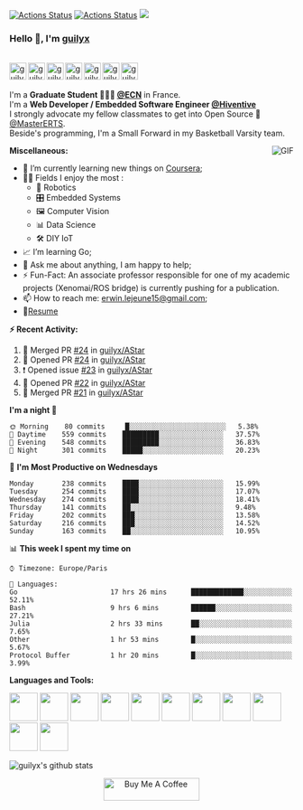 [![Actions Status](https://github.com/guilyx/guilyx/workflows/wakatime-stats/badge.svg)](https://github.com/guilyx/guilyx/actions)
[![Actions Status](https://github.com/guilyx/guilyx/workflows/update-gh-activity/badge.svg)](https://github.com/guilyx/guilyx/actions)
![](https://visitor-badge.glitch.me/badge?page_id=guilyx.guilyx)

### Hello 👋, I'm [guilyx](https://guilyx.github.io) 

<br/>
<a href="https://twitter.com/spida_rwin">
  <img align="left" alt="guilyx | Twitter" width="30px" src="https://image.flaticon.com/icons/svg/2111/2111703.svg" />
</a>
<a href="https://www.linkedin.com/in/erwinlejeune-lkn">
  <img align="left" alt="guilyx's LinkdeIN" width="30px" src="https://image.flaticon.com/icons/svg/2111/2111465.svg" />
</a>
<a href="https://www.facebook.com/erwin.lejeune">
  <img align="left" alt="guilyx's Facebook" width="30px" src="https://image.flaticon.com/icons/svg/2111/2111342.svg" />
</a>
<a href="https://www.instagram.com/spid_erwin">
  <img align="left" alt="guilyx's Instagram" width="30px" src="https://image.flaticon.com/icons/svg/2111/2111421.svg" />
</a>
<a href="https://open.spotify.com/user/11147618695?si=zZFn6uAGRLyoU02lsG50GA">
  <img align="left" alt="guilyx's Spotify" width="30px" src="https://image.flaticon.com/icons/svg/2111/2111627.svg" />
</a>
<a href="https://www.codewars.com/users/Guilyx">
  <img align="left" alt="guilyx's Codewars" width="30px" src="https://image.flaticon.com/icons/svg/993/993515.svg" />
</a>
<a href="https://www.codingame.com/profile/452b06c872f9773a58e7abff97b738a98661992">
  <img align="left" alt="guilyx's Codingames" width="30px" src="https://image.flaticon.com/icons/svg/2010/2010522.svg" />
</a> <br /> <br />

I'm a **Graduate Student 👨🏽‍💼 [@ECN](https://www.ec-nantes.fr)** in France. <br />
I'm a **Web Developer / Embedded Software Engineer [@Hiventive](https://www.hiventive.com)**  <br />
I strongly advocate my fellow classmates to get into Open Source 📢 [@MasterERTS](https://github.com/MasterERTS).  <br />
Beside's programming, I'm a Small Forward in my Basketball Varsity team. <br />

  <img align="right" alt="GIF" src="https://media1.tenor.com/images/1c6140897565e34a4e98f618e220dc0d/tenor.gif?itemid=9358372" />
  
**Miscellaneous:**

- 📖 I’m currently learning new things on [Coursera](https://www.coursera.org);
- 🤹🏽 Fields I enjoy the most :
  - 🤖 Robotics 
  - 🎛 Embedded Systems
  - 🖼 Computer Vision
  - 📊 Data Science
  - 🛠 DIY IoT
- 📈 I’m learning Go;
- 💬 Ask me about anything, I am happy to help;
- ⚡️ Fun-Fact: An associate professor responsible for one of my academic projects (Xenomai/ROS bridge) is currently pushing for a publication.
- 📫 How to reach me: <erwin.lejeune15@gmail.com>;
- 📝[Resume](https://github.com/guilyx/guilyx/files/4924811/erwinlejeune_internships.pdf)

**:zap: Recent Activity:**

<!--START_SECTION:activity-->
1. 🎉 Merged PR [#24](https://github.com//guilyx/AStar/pull/24) in [guilyx/AStar](https://github.com//guilyx/AStar)
2. 💪 Opened PR [#24](https://github.com//guilyx/AStar/pull/24) in [guilyx/AStar](https://github.com//guilyx/AStar)
3. ❗️ Opened issue [#23](https://github.com//guilyx/AStar/issues/23) in [guilyx/AStar](https://github.com//guilyx/AStar)
4. 💪 Opened PR [#22](https://github.com//guilyx/AStar/pull/22) in [guilyx/AStar](https://github.com//guilyx/AStar)
5. 🎉 Merged PR [#21](https://github.com//guilyx/AStar/pull/21) in [guilyx/AStar](https://github.com//guilyx/AStar)
<!--END_SECTION:activity-->

<!--START_SECTION:waka-->
**I'm a night 🦉** 

```text
🌞 Morning    80 commits     █░░░░░░░░░░░░░░░░░░░░░░░░   5.38% 
🌆 Daytime    559 commits    █████████░░░░░░░░░░░░░░░░   37.57% 
🌃 Evening    548 commits    █████████░░░░░░░░░░░░░░░░   36.83% 
🌙 Night      301 commits    █████░░░░░░░░░░░░░░░░░░░░   20.23%

```
📅 **I'm Most Productive on Wednesdays** 

```text
Monday       238 commits    ████░░░░░░░░░░░░░░░░░░░░░   15.99% 
Tuesday      254 commits    ████░░░░░░░░░░░░░░░░░░░░░   17.07% 
Wednesday    274 commits    ████░░░░░░░░░░░░░░░░░░░░░   18.41% 
Thursday     141 commits    ██░░░░░░░░░░░░░░░░░░░░░░░   9.48% 
Friday       202 commits    ███░░░░░░░░░░░░░░░░░░░░░░   13.58% 
Saturday     216 commits    ███░░░░░░░░░░░░░░░░░░░░░░   14.52% 
Sunday       163 commits    ██░░░░░░░░░░░░░░░░░░░░░░░   10.95%

```


📊 **This week I spent my time on** 

```text
⌚︎ Timezone: Europe/Paris

💬 Languages: 
Go                       17 hrs 26 mins      █████████████░░░░░░░░░░░░   52.11% 
Bash                     9 hrs 6 mins        ██████░░░░░░░░░░░░░░░░░░░   27.21% 
Julia                    2 hrs 33 mins       ██░░░░░░░░░░░░░░░░░░░░░░░   7.65% 
Other                    1 hr 53 mins        █░░░░░░░░░░░░░░░░░░░░░░░░   5.67% 
Protocol Buffer          1 hr 20 mins        █░░░░░░░░░░░░░░░░░░░░░░░░   3.99%

```


<!--END_SECTION:waka-->

**Languages and Tools:**  

<code><img height="50" src="https://image.flaticon.com/icons/svg/2861/2861557.svg"></code>
<code><img height="50" src="https://image.flaticon.com/icons/svg/3190/3190604.svg"></code>
<code><img height="50" src="https://image.flaticon.com/icons/svg/2942/2942156.svg"></code>
<code><img height="50" src="https://img.icons8.com/color/48/000000/golang.png"></code>
<code><img height="50" src="https://image.flaticon.com/icons/svg/1628/1628182.svg"></code>
<code><img height="50" src="https://image.flaticon.com/icons/png/512/2085/2085061.png"></code>
<code><img height="50" src="https://image.flaticon.com/icons/svg/2535/2535543.svg"></code>
<code><img height="50" src="https://cdn.icon-icons.com/icons2/1508/PNG/512/matlab_104289.png"></code>
<code><img height="50" src="https://image.flaticon.com/icons/svg/2721/2721297.svg"></code>
<code><img height="50" src="https://image.flaticon.com/icons/svg/752/752605.svg"></code>
<code><img height="50" src="https://image.flaticon.com/icons/svg/1680/1680899.svg"></code>



![guilyx's github stats](https://github-readme-stats.vercel.app/api?username=guilyx&show_icons=true&hide_border=true)

<p align="center">
<a href="https://www.buymeacoffee.com/dq01aOE" target="_blank"><img src="https://cdn.buymeacoffee.com/buttons/default-red.png" alt="Buy Me A Coffee" height="40" width="170" ></a>
</p>
